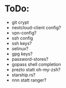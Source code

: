 # ToDo:
- git crypt
- nextcloud-client config?
- vpn-config?
- ssh config
- ssh keys?
- selinux?
- gpg keys?
- password-stores?
- gopass shell completion
- prezto statt oh-my-zsh?
- starship.rs?
- nnn statt ranger?
